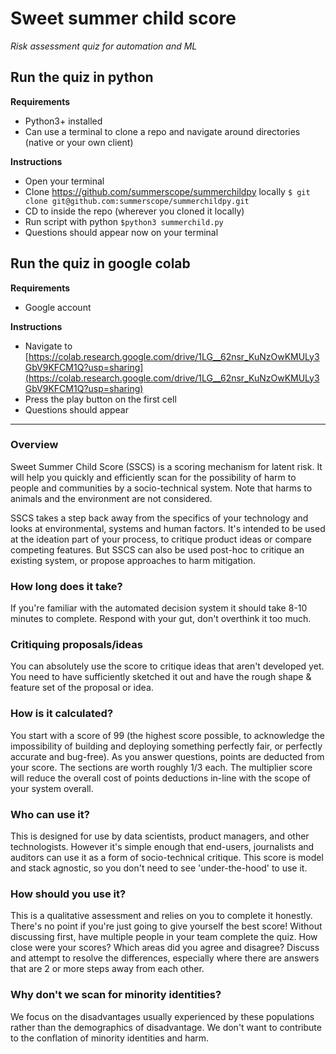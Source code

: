 # Sweet summer child score
_Risk assessment quiz for automation and ML_

## Run the quiz in python
**Requirements**   
- Python3+ installed
- Can use a terminal to clone a repo and navigate around directories (native or your own client) 

**Instructions**  
- Open your terminal 
- Clone https://github.com/summerscope/summerchildpy locally 
`$ git clone git@github.com:summerscope/summerchildpy.git`
- CD to inside the repo (wherever you cloned it locally) 
- Run script with python 
`$python3 summerchild.py`
- Questions should appear now on your terminal

## Run the quiz in google colab
**Requirements**   
- Google account

**Instructions**  
- Navigate to [https://colab.research.google.com/drive/1LG__62nsr_KuNzOwKMULy3GbV9KFCM1Q?usp=sharing](https://colab.research.google.com/drive/1LG__62nsr_KuNzOwKMULy3GbV9KFCM1Q?usp=sharing)  
- Press the play button on the first cell
- Questions should appear

---------------------------------------

### Overview
Sweet Summer Child Score (SSCS) is a scoring mechanism for latent risk. It will help you quickly and efficiently scan for the possibility of harm to people and communities by a socio-technical system. Note that harms to animals and the environment are not considered.   

SSCS takes a step back away from the specifics of your technology and looks at environmental, systems and human factors. It's intended to be used at the ideation part of your process, to critique product ideas or compare competing features. But SSCS can also be used post-hoc to critique an existing system, or propose approaches to harm mitigation.

### How long does it take?
If you're familiar with the automated decision system it should take 8-10 minutes to complete. Respond with your gut, don't overthink it too much.

### Critiquing proposals/ideas
You can absolutely use the score to critique ideas that aren't developed yet. You need to have sufficiently sketched it out and have the rough shape & feature set of the proposal or idea.

### How is it calculated?
You start with a score of 99 (the highest score possible, to acknowledge the impossibility of building and deploying something perfectly fair, or perfectly accurate and bug-free). As you answer questions, points are deducted from your score. The sections are worth roughly 1/3 each. The multiplier score will reduce the overall cost of points deductions in-line with the scope of your system overall.

### Who can use it?
This is designed for use by data scientists, product managers, and other technologists. However it's simple enough that end-users, journalists and auditors can use it as a form of socio-technical critique. This score is model and stack agnostic, so you don't need to see 'under-the-hood' to use it.

### How should you use it?
This is a qualitative assessment and relies on you to complete it honestly. There's no point if you're just going to give yourself the best score! Without discussing first, have multiple people in your team complete the quiz. How close were your scores? Which areas did you agree and disagree? Discuss and attempt to resolve the differences, especially where there are answers that are 2 or more steps away from each other.

### Why don't we scan for minority identities?
We focus on the disadvantages usually experienced by these populations rather than the demographics of disadvantage. We don't want to contribute to the conflation of minority identities and harm.
